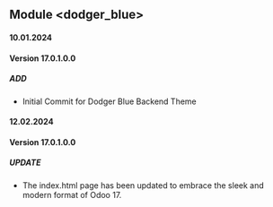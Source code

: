 ## Module <dodger_blue>

#### 10.01.2024
#### Version 17.0.1.0.0
##### ADD

- Initial Commit for Dodger Blue Backend Theme

#### 12.02.2024
#### Version 17.0.1.0.0
##### UPDATE

- The index.html page has been updated to embrace the sleek and modern format of Odoo 17.
